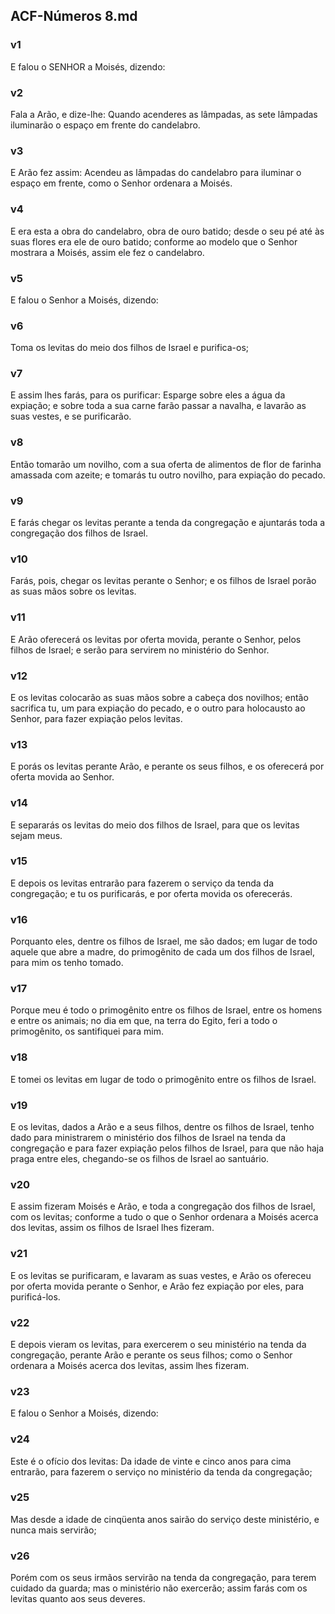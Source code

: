 ## ACF-Números 8.md
### v1
 E falou o SENHOR a Moisés, dizendo:
### v2
 Fala a Arão, e dize-lhe: Quando acenderes as lâmpadas, as sete lâmpadas iluminarão o espaço em frente do candelabro.
### v3
 E Arão fez assim: Acendeu as lâmpadas do candelabro para iluminar o espaço em frente, como o Senhor ordenara a Moisés.
### v4
 E era esta a obra do candelabro, obra de ouro batido; desde o seu pé até às suas flores era ele de ouro batido; conforme ao modelo que o Senhor mostrara a Moisés, assim ele fez o candelabro.
### v5
 E falou o Senhor a Moisés, dizendo:
### v6
 Toma os levitas do meio dos filhos de Israel e purifica-os;
### v7
 E assim lhes farás, para os purificar: Esparge sobre eles a água da expiação; e sobre toda a sua carne farão passar a navalha, e lavarão as suas vestes, e se purificarão.
### v8
 Então tomarão um novilho, com a sua oferta de alimentos de flor de farinha amassada com azeite; e tomarás tu outro novilho, para expiação do pecado.
### v9
 E farás chegar os levitas perante a tenda da congregação e ajuntarás toda a congregação dos filhos de Israel.
### v10
 Farás, pois, chegar os levitas perante o Senhor; e os filhos de Israel porão as suas mãos sobre os levitas.
### v11
 E Arão oferecerá os levitas por oferta movida, perante o Senhor, pelos filhos de Israel; e serão para servirem no ministério do Senhor.
### v12
 E os levitas colocarão as suas mãos sobre a cabeça dos novilhos; então sacrifica tu, um para expiação do pecado, e o outro para holocausto ao Senhor, para fazer expiação pelos levitas.
### v13
 E porás os levitas perante Arão, e perante os seus filhos, e os oferecerá por oferta movida ao Senhor.
### v14
 E separarás os levitas do meio dos filhos de Israel, para que os levitas sejam meus.
### v15
 E depois os levitas entrarão para fazerem o serviço da tenda da congregação; e tu os purificarás, e por oferta movida os oferecerás.
### v16
 Porquanto eles, dentre os filhos de Israel, me são dados; em lugar de todo aquele que abre a madre, do primogênito de cada um dos filhos de Israel, para mim os tenho tomado.
### v17
 Porque meu é todo o primogênito entre os filhos de Israel, entre os homens e entre os animais; no dia em que, na terra do Egito, feri a todo o primogênito, os santifiquei para mim.
### v18
 E tomei os levitas em lugar de todo o primogênito entre os filhos de Israel.
### v19
 E os levitas, dados a Arão e a seus filhos, dentre os filhos de Israel, tenho dado para ministrarem o ministério dos filhos de Israel na tenda da congregação e para fazer expiação pelos filhos de Israel, para que não haja praga entre eles, chegando-se os filhos de Israel ao santuário.
### v20
 E assim fizeram Moisés e Arão, e toda a congregação dos filhos de Israel, com os levitas; conforme a tudo o que o Senhor ordenara a Moisés acerca dos levitas, assim os filhos de Israel lhes fizeram.
### v21
 E os levitas se purificaram, e lavaram as suas vestes, e Arão os ofereceu por oferta movida perante o Senhor, e Arão fez expiação por eles, para purificá-los.
### v22
 E depois vieram os levitas, para exercerem o seu ministério na tenda da congregação, perante Arão e perante os seus filhos; como o Senhor ordenara a Moisés acerca dos levitas, assim lhes fizeram.
### v23
 E falou o Senhor a Moisés, dizendo:
### v24
 Este é o ofício dos levitas: Da idade de vinte e cinco anos para cima entrarão, para fazerem o serviço no ministério da tenda da congregação;
### v25
 Mas desde a idade de cinqüenta anos sairão do serviço deste ministério, e nunca mais servirão;
### v26
 Porém com os seus irmãos servirão na tenda da congregação, para terem cuidado da guarda; mas o ministério não exercerão; assim farás com os levitas quanto aos seus deveres.
